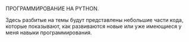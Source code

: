 ПРОГРАММИРОВАНИЕ НА PYTHON.

Здесь разбитые на темы будут представлены небольшие части кода, которые показывают, как развиваются новые или уже имеющиеся у меня навыки программирования.
